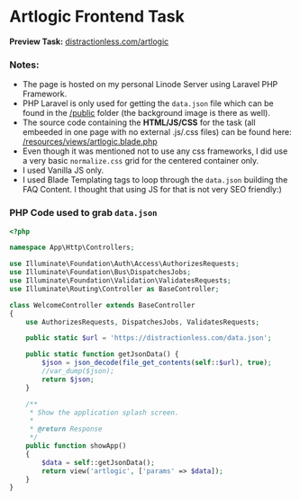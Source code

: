 # Artlogic Frontend Task

**Preview Task:** [distractionless.com/artlogic](https://distractionless.com/artlogic)

### Notes:

- The page is hosted on my personal Linode Server using Laravel PHP Framework.
- PHP Laravel is only used for getting the `data.json` file which can be found in the [/public](https://github.com/code-karma/distractionless/tree/master/public) folder (the background image is there as well).
- The source code containing the **HTML/JS/CSS** for the task (all embeeded in one page with no external .js/.css files) can be found here: [/resources/views/artlogic.blade.php](https://github.com/code-karma/distractionless/blob/master/resources/views/artlogic.blade.php)
- Even though it was mentioned not to use any css frameworks, I did use a very basic `normalize.css` grid for the centered container only.
- I used Vanilla JS only.
- I used Blade Templating tags to loop through the `data.json` building the FAQ Content. I thought that using JS for that is not very SEO friendly:)

### PHP Code used to grab `data.json`

```PHP
<?php

namespace App\Http\Controllers;

use Illuminate\Foundation\Auth\Access\AuthorizesRequests;
use Illuminate\Foundation\Bus\DispatchesJobs;
use Illuminate\Foundation\Validation\ValidatesRequests;
use Illuminate\Routing\Controller as BaseController;

class WelcomeController extends BaseController
{
    use AuthorizesRequests, DispatchesJobs, ValidatesRequests;

    public static $url = 'https://distractionless.com/data.json';

    public static function getJsonData() {
        $json = json_decode(file_get_contents(self::$url), true);
        //var_dump($json);
        return $json;
    }

    /**
     * Show the application splash screen.
     *
     * @return Response
     */
    public function showApp()
    {
        $data = self::getJsonData();
        return view('artlogic', ['params' => $data]);
    }
}
```


